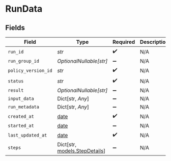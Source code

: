 # RunData


## Fields

| Field                                                                | Type                                                                 | Required                                                             | Description                                                          |
| -------------------------------------------------------------------- | -------------------------------------------------------------------- | -------------------------------------------------------------------- | -------------------------------------------------------------------- |
| `run_id`                                                             | *str*                                                                | :heavy_check_mark:                                                   | N/A                                                                  |
| `run_group_id`                                                       | *OptionalNullable[str]*                                              | :heavy_minus_sign:                                                   | N/A                                                                  |
| `policy_version_id`                                                  | *str*                                                                | :heavy_check_mark:                                                   | N/A                                                                  |
| `status`                                                             | *str*                                                                | :heavy_check_mark:                                                   | N/A                                                                  |
| `result`                                                             | *OptionalNullable[str]*                                              | :heavy_minus_sign:                                                   | N/A                                                                  |
| `input_data`                                                         | Dict[str, *Any*]                                                     | :heavy_minus_sign:                                                   | N/A                                                                  |
| `run_metadata`                                                       | Dict[str, *Any*]                                                     | :heavy_minus_sign:                                                   | N/A                                                                  |
| `created_at`                                                         | [date](https://docs.python.org/3/library/datetime.html#date-objects) | :heavy_check_mark:                                                   | N/A                                                                  |
| `started_at`                                                         | [date](https://docs.python.org/3/library/datetime.html#date-objects) | :heavy_minus_sign:                                                   | N/A                                                                  |
| `last_updated_at`                                                    | [date](https://docs.python.org/3/library/datetime.html#date-objects) | :heavy_check_mark:                                                   | N/A                                                                  |
| `steps`                                                              | Dict[str, [models.StepDetails](../models/stepdetails.md)]            | :heavy_minus_sign:                                                   | N/A                                                                  |